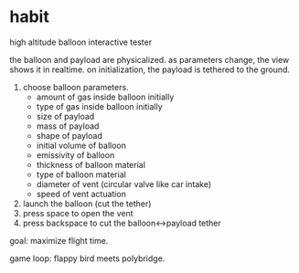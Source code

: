 # habit
 high altitude balloon interactive tester

the balloon and payload are physicalized. as parameters change, the view shows it in realtime. on initialization, the payload is tethered to the ground.

1. choose balloon parameters.
    - amount of gas inside balloon initially
    - type of gas inside balloon initially
    - size of payload
    - mass of payload
    - shape of payload
    - initial volume of balloon
    - emissivity of balloon
    - thickness of balloon material
    - type of balloon material
    - diameter of vent (circular valve like car intake)
    - speed of vent actuation
2. launch the balloon (cut the tether)
3. press space to open the vent
4. press backspace to cut the balloon<->payload tether

goal: maximize flight time.

game loop: flappy bird meets polybridge.